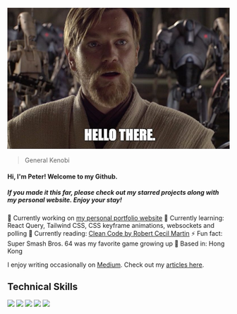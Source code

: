 ![General Kenobi](./assets/hello-there.jpeg?raw=true)

> General Kenobi

#### Hi, I'm Peter! Welcome to my Github. 

##### If you made it this far, please check out my starred projects along with my personal website. Enjoy your stay!

🔭 Currently working on [my personal portfolio website](https://github.com/peterkwkwan/virtual-story-code)
🌱 Currently learning: React Query, Tailwind CSS, CSS keyframe animations, websockets and polling
📘 Currently reading: [Clean Code by Robert Cecil Martin](https://www.amazon.com/Clean-Code-Handbook-Software-Craftsmanship/dp/0132350882)
⚡ Fun fact: Super Smash Bros. 64 was my favorite game growing up
📍 Based in: Hong Kong

I enjoy writing occasionally on [Medium](https://medium.com/). Check out my [articles here](https://medium.com/@peterkwkwan).

## Technical Skills
<div>
  <img src="https://img.shields.io/badge/JavaScript-323330?style=for-the-badge&logo=javascript&logoColor=F7DF1E">
  <img src="https://img.shields.io/badge/TypeScript-323330?style=for-the-badge&logo=typescript&logoColor=3178C6">
  <img src="https://img.shields.io/badge/React-20232A?style=for-the-badge&logo=react&logoColor=61DAFB">
  <img src="https://img.shields.io/badge/HTML5-E34F26?style=for-the-badge&logo=html5&logoColor=white">
  <img src="https://img.shields.io/badge/CSS3-1572B6?style=for-the-badge&logo=css3&logoColor=white">
</div>
